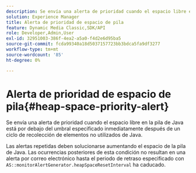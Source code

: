 ```yaml
---
description: Se envía una alerta de prioridad cuando el espacio libre en la pila de Java está por debajo del umbral especificado inmediatamente después de un ciclo de recolección de elementos no utilizados de Java.
solution: Experience Manager
title: Alerta de prioridad de espacio de pila
feature: Dynamic Media Classic,SDK/API
role: Developer,Admin,User
exl-id: 32951003-386f-4ea2-a5a0-f4d2e6d95ba5
source-git-commit: fcda99340a18d5037157723bb3bdca5fa9df3277
workflow-type: tm+mt
source-wordcount: '85'
ht-degree: 0%

---
```


# Alerta de prioridad de espacio de pila{#heap-space-priority-alert}

Se envía una alerta de prioridad cuando el espacio libre en la pila de Java está por debajo del umbral especificado inmediatamente después de un ciclo de recolección de elementos no utilizados de Java.

Las alertas repetidas deben solucionarse aumentando el espacio de la pila de Java. Las ocurrencias posteriores de esta condición no resultan en una alerta por correo electrónico hasta el periodo de retraso especificado con `AS::monitorAlertGenerator.heapSpaceResetInterval` ha caducado.

